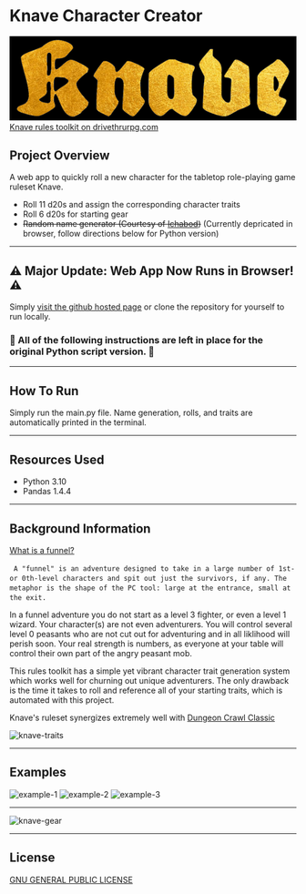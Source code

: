 # Knave Character Creator

![knave-logo](./assets/readme-img-source/knave-logo.png)
[Knave rules toolkit on drivethrurpg.com](https://www.drivethrurpg.com/product/250888/Knave)

## Project Overview

A web app to quickly roll a new character for the tabletop role-playing game ruleset Knave.

 - Roll 11 d20s and assign the corresponding character traits
 - Roll 6 d20s for starting gear
 - ~~Random name generator (Courtesy of [Ichabod](https://www.ichabod801.com/))~~ (Currently depricated in browser, follow directions below for Python version)

---

## :warning: Major Update: Web App Now Runs in Browser! :warning:

Simply [visit the github hosted page](https://keith-flynn.github.io/knave-character-creator/) or clone the repository for yourself to run locally. 

### :red_circle: All of the following instructions are left in place for the original Python script version. :red_circle:

---

## How To Run

Simply run the main.py file. Name generation, rolls, and traits are automatically printed in the terminal.

---

## Resources Used

- Python 3.10
- Pandas 1.4.4

---

## Background Information
[What is a funnel?](https://rpg.stackexchange.com/questions/51227/what-is-a-funnel)

``` A "funnel" is an adventure designed to take in a large number of 1st- or 0th-level characters and spit out just the survivors, if any. The metaphor is the shape of the PC tool: large at the entrance, small at the exit.```

In a funnel adventure you do not start as a level 3 fighter, or even a level 1 wizard. Your character(s) are not even adventurers. You will control several level 0 peasants who are not cut out for adventuring and in all liklihood will perish soon. Your real strength is numbers, as everyone at your table will control their own part of the angry peasant mob.

This rules toolkit has a simple yet vibrant character trait generation system which works well for churning out unique adventurers. The only drawback is the time it takes to roll and reference all of your starting traits, which is automated with this project.

Knave's ruleset synergizes extremely well with [Dungeon Crawl Classic](https://www.drivethrurpg.com/product/101050/dungeon-crawl-classics-rpg-dcc-rpg)

![knave-traits](./assets/readme-img-source/traits.png)

---

## Examples

![example-1](./assets/readme-img-source/roll-example-1.png)
![example-2](./assets/readme-img-source/roll-example-2.png)
![example-3](./assets/readme-img-source/roll-example-3.png)

---

![knave-gear](./assets/readme-img-source/gear.png)

---

## License

[GNU GENERAL PUBLIC LICENSE](LICENSE)